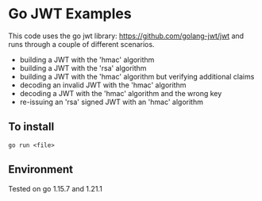 # Go JWT Examples

This code uses the go jwt library: https://github.com/golang-jwt/jwt and runs through a couple of different scenarios.

* building a JWT with the 'hmac' algorithm
* building a JWT with the 'rsa' algorithm
* building a JWT with the 'hmac' algorithm but verifying additional claims
* decoding an invalid JWT with the 'hmac' algorithm
* decoding a JWT with the 'hmac' algorithm and the wrong key
* re-issuing an 'rsa' signed JWT with an 'hmac' algorithm

## To install

`go run <file>`

## Environment

Tested on go 1.15.7 and 1.21.1

